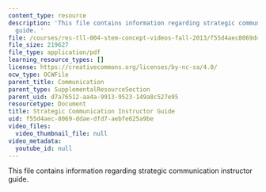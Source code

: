 ```yaml
---
content_type: resource
description: 'This file contains information regarding strategic communication instructor
  guide. '
file: /courses/res-tll-004-stem-concept-videos-fall-2013/f55d4aec8069ddaedfd7aebfe625a9be_MITRES_TLL-004F13_SrtGuide.pdf
file_size: 219627
file_type: application/pdf
learning_resource_types: []
license: https://creativecommons.org/licenses/by-nc-sa/4.0/
ocw_type: OCWFile
parent_title: Communication
parent_type: SupplementalResourceSection
parent_uid: d7a76512-aa4a-9913-9523-149a8c527e95
resourcetype: Document
title: Strategic Communication Instructor Guide
uid: f55d4aec-8069-ddae-dfd7-aebfe625a9be
video_files:
  video_thumbnail_file: null
video_metadata:
  youtube_id: null
---
```

This file contains information regarding strategic communication instructor guide. 